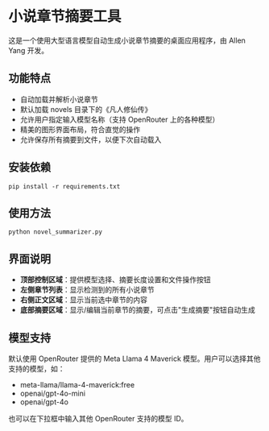 # 小说章节摘要工具

这是一个使用大型语言模型自动生成小说章节摘要的桌面应用程序，由 Allen Yang 开发。

## 功能特点

- 自动加载并解析小说章节
- 默认加载 novels 目录下的《凡人修仙传》
- 允许用户指定输入模型名称（支持 OpenRouter 上的各种模型）
- 精美的图形界面布局，符合直觉的操作
- 允许保存所有摘要到文件，以便下次自动载入

## 安装依赖

```
pip install -r requirements.txt
```

## 使用方法

```
python novel_summarizer.py
```

## 界面说明

- **顶部控制区域**：提供模型选择、摘要长度设置和文件操作按钮
- **左侧章节列表**：显示检测到的所有小说章节
- **右侧正文区域**：显示当前选中章节的内容
- **底部摘要区域**：显示/编辑当前章节的摘要，可点击"生成摘要"按钮自动生成

## 模型支持

默认使用 OpenRouter 提供的 Meta Llama 4 Maverick 模型。用户可以选择其他支持的模型，如：

- meta-llama/llama-4-maverick:free
- openai/gpt-4o-mini
- openai/gpt-4o

也可以在下拉框中输入其他 OpenRouter 支持的模型 ID。 